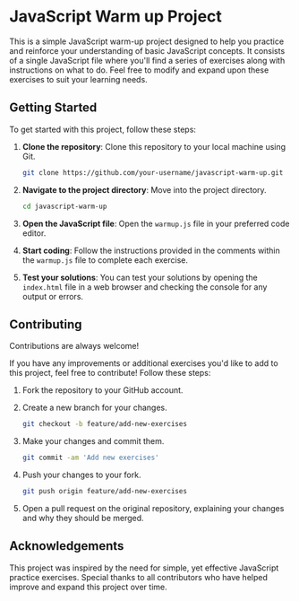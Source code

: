
# JavaScript Warm up Project

This is a simple JavaScript warm-up project designed to help you practice and reinforce your understanding of basic JavaScript concepts. It consists of a single JavaScript file where you'll find a series of exercises along with instructions on what to do. Feel free to modify and expand upon these exercises to suit your learning needs.


## Getting Started

To get started with this project, follow these steps:

1. **Clone the repository**: Clone this repository to your local machine using Git.
   ```bash
   git clone https://github.com/your-username/javascript-warm-up.git
   ```

2. **Navigate to the project directory**: Move into the project directory.
   ```bash
   cd javascript-warm-up
   ```

3. **Open the JavaScript file**: Open the `warmup.js` file in your preferred code editor.

4. **Start coding**: Follow the instructions provided in the comments within the `warmup.js` file to complete each exercise.

5. **Test your solutions**: You can test your solutions by opening the `index.html` file in a web browser and checking the console for any output or errors.



## Contributing

Contributions are always welcome!

If you have any improvements or additional exercises you'd like to add to this project, feel free to contribute! Follow these steps:

1. Fork the repository to your GitHub account.

2. Create a new branch for your changes.
   ```bash
   git checkout -b feature/add-new-exercises
   ```

3. Make your changes and commit them.
   ```bash
   git commit -am 'Add new exercises'
   ```

4. Push your changes to your fork.
   ```bash
   git push origin feature/add-new-exercises
   ```

5. Open a pull request on the original repository, explaining your changes and why they should be merged.





## Acknowledgements

This project was inspired by the need for simple, yet effective JavaScript practice exercises. Special thanks to all contributors who have helped improve and expand this project over time.